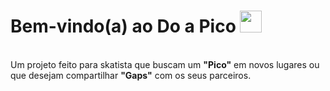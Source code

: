 # Bem-vindo(a) ao <b>Do a Pico</b> <img src="https://raw.githubusercontent.com/MartinHeinz/MartinHeinz/master/wave.gif" width="35px" height="35px" />
<br>
 Um projeto feito para skatista que buscam um <b>"Pico"</b> em novos lugares ou que desejam compartilhar <b>"Gaps"</b> com os seus parceiros.